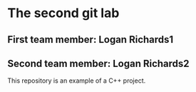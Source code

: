 # The second git lab
## First team member: Logan Richards1
## Second team member: Logan Richards2
This repository is an example of a C++ project.
 